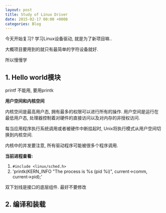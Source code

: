 ```yaml
---
layout: post
title: Study of Linux Driver
date: 2015-02-17 00:00 +0008
categories: Blog
---
```


今天开始复习?
学习Linux设备驱动, 就是为了新项目嘛..

大概项目要用到的就只有最简单的字符设备就好.

所以慢慢学


## 1. Hello world模块

printf 不能用, 要用printk

**用户空间和内核空间**

内核空间是最高用户态, 拥有最多的权限可以进行所有的操作.
用户空间是运行在最低用户态, 处理器控制着对硬件的直接访问以及对内存的非授权访问.

每当应用程序执行系统调用或者被硬件中断挂起时, Unix将执行模式从用户空间切换到内核空间.

内核中的并发要注意, 所有驱动程序可能被很多个程序调用.

**当前进程查看:**

1. `#include <linux/sched.h>`
2. 'printk(KERN_INFO "The process is %s (pid %i)", current->comm, current->pid);'


双下划线是接口的底层组件. 最好不要修改


## 2. 编译和装载
